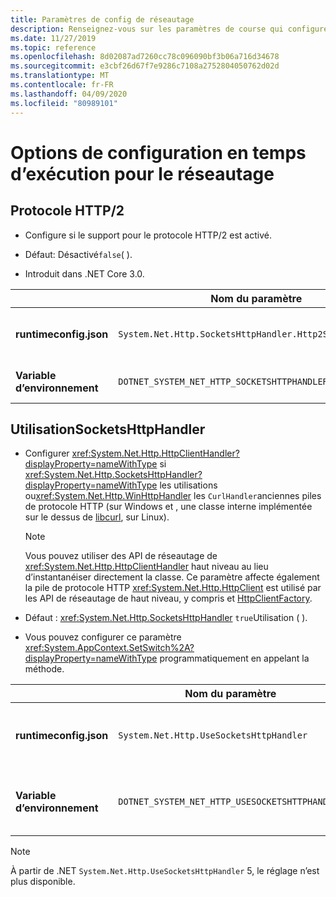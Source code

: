 ```yaml
---
title: Paramètres de config de réseautage
description: Renseignez-vous sur les paramètres de course qui configurent le réseautage pour les applications .NET Core.
ms.date: 11/27/2019
ms.topic: reference
ms.openlocfilehash: 8d02087ad7260cc78c096090bf3b06a716d34678
ms.sourcegitcommit: e3cbf26d67f7e9286c7108a2752804050762d02d
ms.translationtype: MT
ms.contentlocale: fr-FR
ms.lasthandoff: 04/09/2020
ms.locfileid: "80989101"
---
```

# <a name="run-time-configuration-options-for-networking"></a>Options de configuration en temps d’exécution pour le réseautage

## <a name="http2-protocol"></a>Protocole HTTP/2

- Configure si le support pour le protocole HTTP/2 est activé.

- Défaut: Désactivé`false`( ).

- Introduit dans .NET Core 3.0.

| | Nom du paramètre | Valeurs |
| - | - | - |
| **runtimeconfig.json** | `System.Net.Http.SocketsHttpHandler.Http2Support` | `false`- désactivé<br/>`true`- activé |
| **Variable d’environnement** | `DOTNET_SYSTEM_NET_HTTP_SOCKETSHTTPHANDLER_HTTP2SUPPORT` | `0`- désactivé<br/>`1`- activé |

## <a name="usesocketshttphandler"></a>UtilisationSocketsHttpHandler

- Configurer <xref:System.Net.Http.HttpClientHandler?displayProperty=nameWithType> si <xref:System.Net.Http.SocketsHttpHandler?displayProperty=nameWithType> les utilisations ou<xref:System.Net.Http.WinHttpHandler> les `CurlHandler`anciennes piles de protocole HTTP (sur Windows et , une classe interne implémentée sur le dessus de [libcurl](https://curl.haxx.se/libcurl/), sur Linux).

  > [!NOTE]
  > Vous pouvez utiliser des API de réseautage de <xref:System.Net.Http.HttpClientHandler> haut niveau au lieu d’instantanéiser directement la classe. Ce paramètre affecte également la pile de protocole HTTP <xref:System.Net.Http.HttpClient> est utilisé par les API de réseautage de haut niveau, y compris et [HttpClientFactory](https://docs.microsoft.com/previous-versions/aspnet/hh995280(v%3dvs.118)).

- Défaut : <xref:System.Net.Http.SocketsHttpHandler> `true`Utilisation ( ).

- Vous pouvez configurer ce paramètre <xref:System.AppContext.SetSwitch%2A?displayProperty=nameWithType> programmatiquement en appelant la méthode.

| | Nom du paramètre | Valeurs |
| - | - | - |
| **runtimeconfig.json** | `System.Net.Http.UseSocketsHttpHandler` | `true`- permet l’utilisation de<xref:System.Net.Http.SocketsHttpHandler><br/>`false`- permet l’utilisation de <xref:System.Net.Http.WinHttpHandler> Windows ou [libcurl](https://curl.haxx.se/libcurl/) sur Linux |
| **Variable d’environnement** | `DOTNET_SYSTEM_NET_HTTP_USESOCKETSHTTPHANDLER` | `1`- permet l’utilisation de<xref:System.Net.Http.SocketsHttpHandler><br/>`0`- permet l’utilisation de <xref:System.Net.Http.WinHttpHandler> Windows ou [libcurl](https://curl.haxx.se/libcurl/) sur Linux |

> [!NOTE]
> À partir de .NET `System.Net.Http.UseSocketsHttpHandler` 5, le réglage n’est plus disponible.
